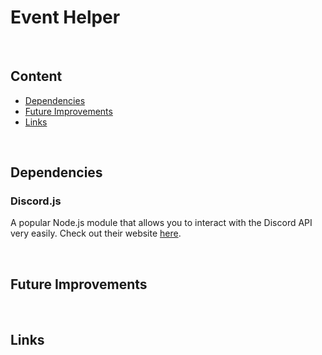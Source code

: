 # Event Helper

<!-- --------------------------------------------------------------------------------------------To help see sections----------------- -->
<br />

## Content

- [Dependencies](#dependencies)
- [Future Improvements](#future-improvements)
- [Links](#links)

<!-- --------------------------------------------------------------------------------------------To help see sections----------------- -->
<br />

## Dependencies

### Discord.js

A popular Node.js module that allows you to interact with the Discord API very easily. Check out their website [here](https://discord.js.org/).

<!-- --------------------------------------------------------------------------------------------To help see sections----------------- -->
<br />

## Future Improvements



<!-- --------------------------------------------------------------------------------------------To help see sections----------------- -->
<br />

## Links
<!-- - [site](https://www.address.com/) -->
